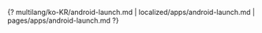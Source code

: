 {? multilang/ko-KR/android-launch.md | localized/apps/android-launch.md | pages/apps/android-launch.md ?}
